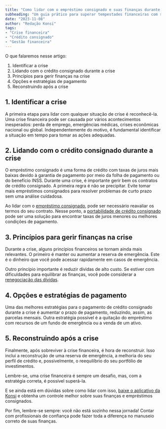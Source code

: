 ```yaml
---
title: "Como lidar com o empréstimo consignado e suas finanças durante momentos de crise"
subheading: "Um guia prático para superar tempestades financeiras com sabedoria e serenidade"
date: "2023-11-08"
author: "Redação Konsi"
tags:
- "Crise financeira"
- "Crédito consignado"
- "Gestão financeira"
---
```


O que falaremos nesse artigo:
1. Identificar a crise
2. Lidando com o crédito consignado durante a crise
3. Princípios para gerir finanças na crise
4. Opções e estratégias de pagamento
5. Reconstruindo após a crise

## 1. Identificar a crise

A primeira etapa para lidar com qualquer situação de crise é reconhecê-la. Uma crise financeira pode ser causada por vários acontecimentos inesperados: perda de emprego, emergências médicas, crises econômicas nacional ou global. Independentemente do motivo, é fundamental identificar a situação em tempo para tomar as ações adequadas. 

## 2. Lidando com o crédito consignado durante a crise

O empréstimo consignado é uma forma de crédito com taxas de juros mais baixas devido à garantia de pagamento por meio da folha de pagamento ou do benefício INSS. Durante uma crise, é importante gerir bem os contratos de crédito consignado. A primeira regra é não se precipitar. Evite tomar mais empréstimos consignados para resolver problemas de curto prazo sem uma análise cuidadosa. 

Ao lidar com o [empréstimo consignado](https://www.konsi.com.br/postagens/emprstimo-consignado-vs-emprstimo-pessoal-qual-escolher-como-servidor-pblico), pode ser necessário reavaliar os termos do seu contrato. Nesse ponto, a [portabilidade de crédito consignado](https://www.konsi.com.br/postagens/benefcios-da-portabilidade-de-crdito-consignado-para-servidores-pblicos) pode ser uma solução para encontrar taxas de juros menores ou melhores condições de pagamento.

## 3. Princípios para gerir finanças na crise

Durante a crise, alguns princípios financeiros se tornam ainda mais relevantes. O primeiro é manter ou aumentar a reserva de emergência. Este é o dinheiro que você pode acessar rapidamente em casos de emergência. 

Outro princípio importante é reduzir dívidas de alto custo. Se estiver com dificuldades para equilibrar as finanças, você pode considerar a [renegociação das dívidas](https://www.konsi.com.br/postagens/a-arte-de-renegociar-dvidas-estratgias-para-servidores-pblicos). 

## 4. Opções e estratégias de pagamento

Uma das melhores estratégias para o pagamento de crédito consignado durante a crise é aumentar o prazo de pagamento, reduzindo, assim, as parcelas mensais. Outra estratégia possível é a quitação do empréstimo com recursos de um fundo de emergência ou a venda de um ativo.

## 5. Reconstruindo após a crise

Finalmente, após sobreviver à crise financeira, é hora de reconstruir. Isso inclui a reconstrução de uma reserva de emergência, a melhoria do seu perfil de crédito e, possivelmente, o reequilíbrio do seu portfólio de investimentos.

Lembre-se, uma crise financeira é sempre um desafio, mas, com a estratégia correta, é possível superá-la. 

E se ainda está em dúvidas sobre como lidar com isso, [baixe o aplicativo da Konsi](https://www.konsi.com.br/download-app) e obtenha um controle melhor sobre suas finanças e empréstimos consignados. 

Por fim, lembre-se sempre: você não está sozinho nessa jornada! Contar com profissionais de confiança pode fazer toda a diferença no manuseio correto de suas finanças.